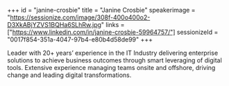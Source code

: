 +++
id = "janine-crosbie"
title = "Janine Crosbie"
speakerimage = "https://sessionize.com/image/308f-400o400o2-D3XkABjYZVS1BQHa6SLhRw.jpg"
links = ["https://www.linkedin.com/in/janine-crosbie-59964757/"]
sessionizeId = "0017f854-351a-4047-97b4-e80b4d58de99"
+++

Leader with 20+ years’ experience in the IT Industry delivering enterprise solutions to achieve business outcomes through smart leveraging of digital tools. Extensive experience managing teams onsite and offshore, driving change and leading digital transformations. 